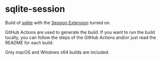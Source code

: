 # sqlite-session
 
Build of [sqlite](https://sqlite.org/) with the [Session Extension](https://sqlite.org/sessionintro.html) turned on.

GitHub Actions are used to generate the build. If you want to run the build locally, you can follow the steps of the GitHub Actions and/or just read the README for each build.

Only macOS and Windows x64 builds are included.
